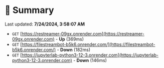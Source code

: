 # 📖 Summary
Last updated: **7/24/2024, 3:58:07 AM**

- `GET` [https://restreamer-09gx.onrender.com](https://restreamer-09gx.onrender.com) - **Up** (369ms)
- `GET` [https://filestreambot-b5k6.onrender.com/](https://filestreambot-b5k6.onrender.com/) - **Down** (182ms)
- `GET` [https://jupyterlab-python3-12-3.onrender.com](https://jupyterlab-python3-12-3.onrender.com) - **Down** (146ms)
